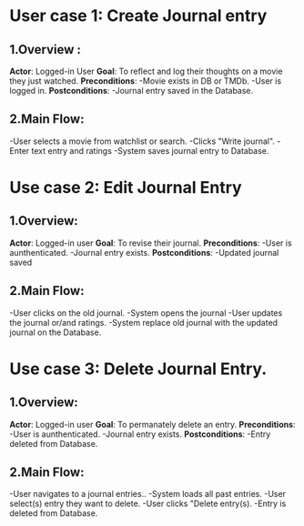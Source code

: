 # User case 1: Create Journal entry
## 1.Overview :
  **Actor**: Logged-in User
  **Goal**: To reflect and log their thoughts on a movie they just watched.
  **Preconditions**:
    -Movie exists in DB or TMDb.
    -User is logged in.
  **Postconditions**:
   -Journal entry saved in the Database.

## 2.Main Flow:
  -User selects a movie from watchlist or search.
  -Clicks "Write journal".
  -Enter text entry and ratings
  -System saves journal entry to Database.

# Use case 2: Edit Journal Entry
## 1.Overview:
 **Actor**: Logged-in user
 **Goal**: To revise their journal.
 **Preconditions**:
   -User is aunthenticated.
   -Journal entry exists.
 **Postconditions**:
   -Updated journal saved

## 2.Main Flow:
  -User clicks on the old journal.
  -System opens the journal
  -User updates the journal or/and ratings.
  -System replace old journal with the updated journal on the Database.

# Use case 3: Delete Journal Entry.
## 1.Overview:
  **Actor**: Logged-in user
  **Goal**: To permanately delete an entry.
  **Preconditions**:
    -User is aunthenticated.
    -Journal entry exists.
  **Postconditions**:
    -Entry deleted from Database.

## 2.Main Flow:
  -User navigates to a journal entries..
  -System loads all past entries.
  -User select(s) entry they want to delete.
  -User clicks "Delete entry(s).
  -Entry is deleted from Database.

